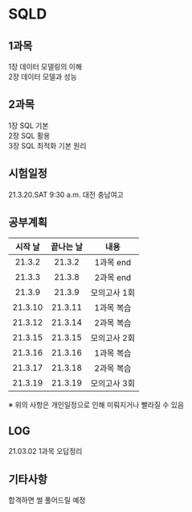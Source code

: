 # SQLD

1과목
------
1장 데이터 모델링의 이해 <br>
2장 데이터 모델과 성능 

2과목
------
1장 SQL 기본 <br>
2장 SQL 활용 <br>
3장 SQL 최적화 기본 원리 <br>  

시험일정 
------
21.3.20.SAT 9:30 a.m. 대전 충남여고

공부계획
------
|시작 날|끝나는 날|내용|
|:---:|:---:|:--:|
|21.3.2|21.3.2|1과목 end|
|21.3.3|21.3.8|2과목 end|
|21.3.9|21.3.9|모의고사 1회|
|21.3.10|21.3.11|1과목 복습|
|21.3.12|21.3.14|2과목 복습|
|21.3.15|21.3.15|모의고사 2회|
|21.3.16|21.3.16|1과목 복습|
|21.3.17|21.3.18|2과목 복습|
|21.3.19|21.3.19|모의고사 3회|

※ 위의 사항은 개인일정으로 인해 미뤄지거나 빨라질 수 있음

LOG
------
21.03.02 1과목 오답정리 

기타사항
------
합격하면 썰 풀어드릴 예정

